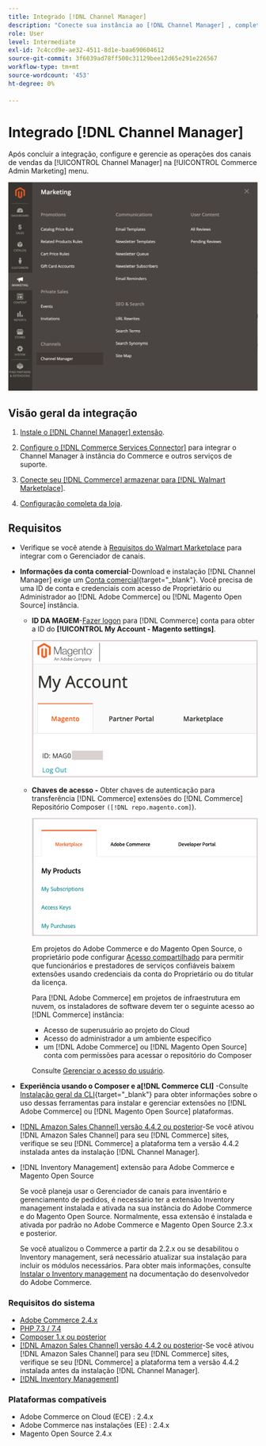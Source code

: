 ```yaml
---
title: Integrado [!DNL Channel Manager]
description: "Conecte sua instância ao [!DNL Channel Manager] , completando algumas etapas de integração."
role: User
level: Intermediate
exl-id: 7c4ccd9e-ae32-4511-8d1e-baa690604612
source-git-commit: 3f6039ad78ff500c31129bee12d65e291e226567
workflow-type: tm+mt
source-wordcount: '453'
ht-degree: 0%

---
```



# Integrado [!DNL Channel Manager]

Após concluir a integração, configure e gerencie as operações dos canais de vendas da [!UICONTROL Channel Manager] na [!UICONTROL Commerce Admin Marketing] menu.

![[!DNL Channel Manager] opção na visualização Administração](assets/channel-manager-admin-view.png)

## Visão geral da integração

1. [Instale o [!DNL Channel Manager] extensão](install.md).

1. [Configure o [!DNL Commerce Services Connector]](connect.md) para integrar o Channel Manager à instância do Commerce e outros serviços de suporte.

1. [Conecte seu [!DNL Commerce] armazenar para [!DNL Walmart Marketplace]](connect.md).

1. [Configuração completa da loja](complete-sales-channel-store-setup.md).

## Requisitos

- Verifique se você atende à [Requisitos do Walmart Marketplace](walmart-requirements.md) para integrar com o Gerenciador de canais.

- **Informações da conta comercial**-Download e instalação [!DNL Channel Manager] exige um [Conta comercial](https://docs.magento.com/user-guide/magento/magento-account.html){target=&quot;_blank&quot;}. Você precisa de uma ID de conta e credenciais com acesso de Proprietário ou Administrador ao [!DNL Adobe Commerce] ou [!DNL Magento Open Source] instância.

   - **ID DA MAGEM**-[Fazer logon](https://account.magento.com/customer/account/login/) para [!DNL Commerce] conta para obter a ID do **[!UICONTROL My Account - Magento settings]**.

      ![[!DNL MAGEID] on [!DNL Commerce] configurações da conta](assets/mageid-my-commerce-account.png)

   - **Chaves de acesso -** Obter chaves de autenticação para transferência [!DNL Commerce] extensões do [!DNL Commerce] Repositório Composer `([!DNL repo.magento.com]`).

      ![[!UICONTROL Commerce Marketplace access keys]](assets/commerce-marketplace-access-keys.png)

      Em projetos do Adobe Commerce e do Magento Open Source, o proprietário pode configurar [Acesso compartilhado](https://docs.magento.com/user-guide/magento/magento-account-share.html) para permitir que funcionários e prestadores de serviços confiáveis baixem extensões usando credenciais da conta do Proprietário ou do titular da licença.

      Para [!DNL Adobe Commerce] em projetos de infraestrutura em nuvem, os instaladores de software devem ter o seguinte acesso ao [!DNL Commerce] instância:

      - Acesso de superusuário ao projeto do Cloud
      - Acesso do administrador a um ambiente específico
      - um [!DNL Adobe Commerce] ou [!DNL Magento Open Source] conta com permissões para acessar o repositório do Composer

      Consulte [Gerenciar o acesso do usuário](https://devdocs.magento.com/cloud/project/user-admin.html).


- **Experiência usando o Composer e a[!DNL Commerce CLI]** -Consulte [Instalação geral da CLI](https://devdocs.magento.com/extensions/install/){target=&quot;_blank&quot;} para obter informações sobre o uso dessas ferramentas para instalar e gerenciar extensões no [!DNL Adobe Commerce] ou [!DNL Magento Open Source] plataformas.

- [[!DNL Amazon Sales Channel] versão 4.4.2 ou posterior](https://experienceleague.adobe.com/docs/commerce-channels/amazon/release-notes.html)-Se você ativou [!DNL Amazon Sales Channel] para seu [!DNL Commerce] sites, verifique se seu [!DNL Commerce] a plataforma tem a versão 4.4.2 instalada antes da instalação [!DNL Channel Manager].

- [!DNL Inventory Management] extensão para Adobe Commerce e Magento Open Source

   Se você planeja usar o Gerenciador de canais para inventário e gerenciamento de pedidos, é necessário ter a extensão Inventory management instalada e ativada na sua instância do Adobe Commerce e do Magento Open Source. Normalmente, essa extensão é instalada e ativada por padrão no Adobe Commerce e Magento Open Source 2.3.x e posterior.

   Se você atualizou o Commerce a partir da 2.2.x ou se desabilitou o Inventory management, será necessário atualizar sua instalação para incluir os módulos necessários. Para obter mais informações, consulte [Instalar o Inventory management](https://devdocs.magento.com/extensions/inventory-management/) na documentação do desenvolvedor do Adobe Commerce.

### Requisitos do sistema

- [Adobe Commerce 2.4.x](https://devdocs.magento.com/release/released-versions.html)
- [PHP 7.3 / 7.4](https://devdocs.magento.com/guides/v2.4/install-gde/prereq/php-settings.html)
- [Composer 1.x ou posterior](https://devdocs.magento.com/cloud/reference/cloud-composer.html)
- [[!DNL Amazon Sales Channel] versão 4.4.2 ou posterior](https://experienceleague.adobe.com/docs/commerce-channels/amazon/release-notes.html)-Se você ativou [!DNL Amazon Sales Channel] para seu [!DNL Commerce] sites, verifique se seu [!DNL Commerce] a plataforma tem a versão 4.4.2 instalada antes da instalação [!DNL Channel Manager].
- [[!DNL Inventory Management]](https://devdocs.magento.com/extensions/inventory-management/)

### Plataformas compatíveis

- Adobe Commerce on Cloud (ECE) : 2.4.x
- Adobe Commerce nas instalações (EE) : 2.4.x
- Magento Open Source 2.4.x
